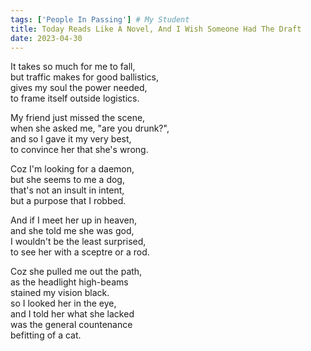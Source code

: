 ```yaml
---
tags: ['People In Passing'] # My Student
title: Today Reads Like A Novel, And I Wish Someone Had The Draft
date: 2023-04-30
---
```


It takes so much for me to fall,  
but traffic makes for good ballistics,  
gives my soul the power needed,  
to frame itself outside logistics.

My friend just missed the scene,  
when she asked me, "are you drunk?",  
and so I gave it my very best,  
to convince her that she's wrong.

Coz I'm looking for a daemon,  
but she seems to me a dog,  
that's not an insult in intent,  
but a purpose that I robbed.

And if I meet her up in heaven,  
and she told me she was god,  
I wouldn't be the least surprised,  
to see her with a sceptre or a rod.

Coz she pulled me out the path,  
as the headlight high-beams  
stained my vision black.  
so I looked her in the eye,  
and I told her what she lacked  
was the general countenance  
befitting of a cat.
